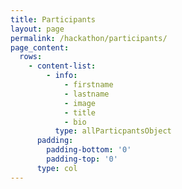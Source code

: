 ```yaml
---
title: Participants
layout: page
permalink: /hackathon/participants/
page_content:
  rows:
    - content-list:
        - info:
            - firstname
            - lastname
            - image
            - title
            - bio
          type: allParticpantsObject
      padding:
        padding-bottom: '0'
        padding-top: '0'
      type: col
---
```



